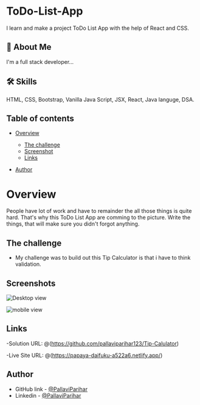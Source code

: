 # ToDo-List-App
I learn and make a project ToDo List App with the help of React and CSS.

## 🚀 About Me
I'm a full stack developer...

## 🛠 Skills
HTML, CSS, Bootstrap, Vanilla Java Script, JSX, React, Java languge, DSA.


## Table of contents

- [Overview](#overview)
   - [The challenge](#the-challenge)
   - [Screenshot](#screenshots)
   - [Links](#links)

- [Author](#author)


# Overview
People have lot of work and have to remainder the all those things is quite hard. That's why this ToDo List App are comming to the picture. Write the things, that will make sure you didn't forgot anything.

## The challenge

- My challenge was to build out this Tip Calculator is that i have to think validation.

## Screenshots

![Desktop view](Des_size_img.png)

![mobile view](mobile_view.png)


## Links

-Solution URL: @(https://github.com/pallaviparihar123/Tip-Calulator)

-Live Site URL: @(https://papaya-daifuku-a522a6.netlify.app/)
## Author

- GitHub link - [@PallaviParihar](https://www.github.com/pallaviparihar123)
- Linkedin - [@PallaviParihar](https://www.linkedin.com/in/pallavi-parihar-23bb13200/)
